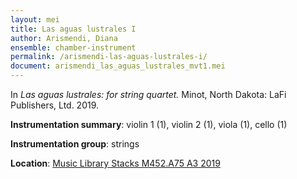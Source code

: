 ```yaml
---
layout: mei
title: Las aguas lustrales I
author: Arismendi, Diana 
ensemble: chamber-instrument
permalink: /arismendi-las-aguas-lustrales-i/
document: arismendi_las_aguas_lustrales_mvt1.mei
---
```


In *Las aguas lustrales: for string quartet.* Minot, North Dakota: LaFi Publishers, Ltd. 2019.  

**Instrumentation summary**: violin 1 (1), violin 2 (1), viola (1), cello (1)

**Instrumentation group**: strings 

**Location**: <a href="https://tufts.primo.exlibrisgroup.com/permalink/01TUN_INST/1kc9gia/alma991018415145003851" target="_blank">Music Library Stacks M452.A75 A3 2019</a>